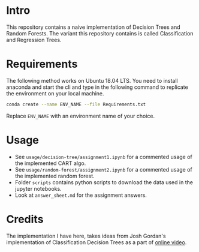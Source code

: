# Intro
This repository contains a naive implementation of Decision Trees and Random Forests. The variant this repository contains is called Classification and Regression Trees.

# Requirements
The following method works on Ubuntu 18.04 LTS. You need to install anaconda and start the cli and type in the following command to replicate the environment on your local machine.
```bash
conda create --name ENV_NAME --file Requirements.txt
```
Replace `ENV_NAME` with an environment name of your choice.

# Usage
* See `usage/decision-tree/assignment1.ipynb` for a commented usage of the implemented CART algo.
* See `usage/random-forest/assignment2.ipynb` for a commented usage of the implemented random forest.
* Folder ``scripts`` contains python scripts to download the data used in the jupyter notebooks.
* Look at ``answer_sheet.md`` for the assignment answers.

# Credits
The implementation I have here, takes ideas from Josh Gordan's implementation of Classification Decision Trees as a part of [online video](https://www.youtube.com/watch?v=LDRbO9a6XPU).
